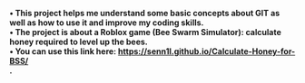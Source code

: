 <strong>• This project helps me understand some basic concepts about GIT as well as how to use it and improve my coding skills.<br>
• The project is about a Roblox game (Bee Swarm Simulator): calculate honey required to level up the bees.<br>
• You can use this link here: https://senn1l.github.io/Calculate-Honey-for-BSS/<br>.<strong>
